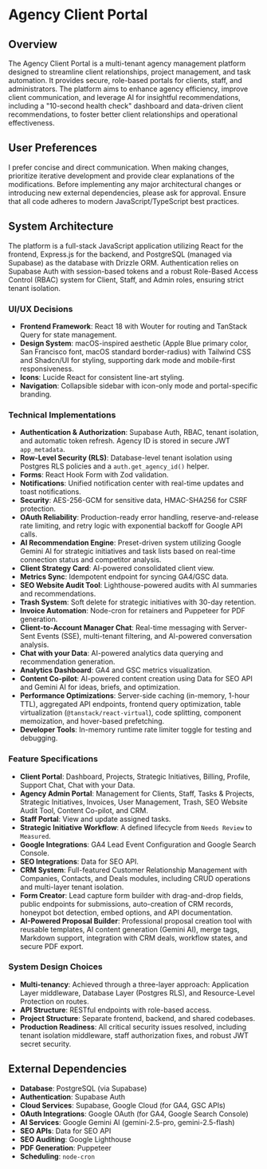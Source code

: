 # Agency Client Portal

## Overview
The Agency Client Portal is a multi-tenant agency management platform designed to streamline client relationships, project management, and task automation. It provides secure, role-based portals for clients, staff, and administrators. The platform aims to enhance agency efficiency, improve client communication, and leverage AI for insightful recommendations, including a "10-second health check" dashboard and data-driven client recommendations, to foster better client relationships and operational effectiveness.

## User Preferences
I prefer concise and direct communication. When making changes, prioritize iterative development and provide clear explanations of the modifications. Before implementing any major architectural changes or introducing new external dependencies, please ask for approval. Ensure that all code adheres to modern JavaScript/TypeScript best practices.

## System Architecture
The platform is a full-stack JavaScript application utilizing React for the frontend, Express.js for the backend, and PostgreSQL (managed via Supabase) as the database with Drizzle ORM. Authentication relies on Supabase Auth with session-based tokens and a robust Role-Based Access Control (RBAC) system for Client, Staff, and Admin roles, ensuring strict tenant isolation.

### UI/UX Decisions
- **Frontend Framework**: React 18 with Wouter for routing and TanStack Query for state management.
- **Design System**: macOS-inspired aesthetic (Apple Blue primary color, San Francisco font, macOS standard border-radius) with Tailwind CSS and Shadcn/UI for styling, supporting dark mode and mobile-first responsiveness.
- **Icons**: Lucide React for consistent line-art styling.
- **Navigation**: Collapsible sidebar with icon-only mode and portal-specific branding.

### Technical Implementations
- **Authentication & Authorization**: Supabase Auth, RBAC, tenant isolation, and automatic token refresh. Agency ID is stored in secure JWT `app_metadata`.
- **Row-Level Security (RLS)**: Database-level tenant isolation using Postgres RLS policies and a `auth.get_agency_id()` helper.
- **Forms**: React Hook Form with Zod validation.
- **Notifications**: Unified notification center with real-time updates and toast notifications.
- **Security**: AES-256-GCM for sensitive data, HMAC-SHA256 for CSRF protection.
- **OAuth Reliability**: Production-ready error handling, reserve-and-release rate limiting, and retry logic with exponential backoff for Google API calls.
- **AI Recommendation Engine**: Preset-driven system utilizing Google Gemini AI for strategic initiatives and task lists based on real-time connection status and competitor analysis.
- **Client Strategy Card**: AI-powered consolidated client view.
- **Metrics Sync**: Idempotent endpoint for syncing GA4/GSC data.
- **SEO Website Audit Tool**: Lighthouse-powered audits with AI summaries and recommendations.
- **Trash System**: Soft delete for strategic initiatives with 30-day retention.
- **Invoice Automation**: Node-cron for retainers and Puppeteer for PDF generation.
- **Client-to-Account Manager Chat**: Real-time messaging with Server-Sent Events (SSE), multi-tenant filtering, and AI-powered conversation analysis.
- **Chat with your Data**: AI-powered analytics data querying and recommendation generation.
- **Analytics Dashboard**: GA4 and GSC metrics visualization.
- **Content Co-pilot**: AI-powered content creation using Data for SEO API and Gemini AI for ideas, briefs, and optimization.
- **Performance Optimizations**: Server-side caching (in-memory, 1-hour TTL), aggregated API endpoints, frontend query optimization, table virtualization (`@tanstack/react-virtual`), code splitting, component memoization, and hover-based prefetching.
- **Developer Tools**: In-memory runtime rate limiter toggle for testing and debugging.

### Feature Specifications
- **Client Portal**: Dashboard, Projects, Strategic Initiatives, Billing, Profile, Support Chat, Chat with your Data.
- **Agency Admin Portal**: Management for Clients, Staff, Tasks & Projects, Strategic Initiatives, Invoices, User Management, Trash, SEO Website Audit Tool, Content Co-pilot, and CRM.
- **Staff Portal**: View and update assigned tasks.
- **Strategic Initiative Workflow**: A defined lifecycle from `Needs Review` to `Measured`.
- **Google Integrations**: GA4 Lead Event Configuration and Google Search Console.
- **SEO Integrations**: Data for SEO API.
- **CRM System**: Full-featured Customer Relationship Management with Companies, Contacts, and Deals modules, including CRUD operations and multi-layer tenant isolation.
- **Form Creator**: Lead capture form builder with drag-and-drop fields, public endpoints for submissions, auto-creation of CRM records, honeypot bot detection, embed options, and API documentation.
- **AI-Powered Proposal Builder**: Professional proposal creation tool with reusable templates, AI content generation (Gemini AI), merge tags, Markdown support, integration with CRM deals, workflow states, and secure PDF export.

### System Design Choices
- **Multi-tenancy**: Achieved through a three-layer approach: Application Layer middleware, Database Layer (Postgres RLS), and Resource-Level Protection on routes.
- **API Structure**: RESTful endpoints with role-based access.
- **Project Structure**: Separate frontend, backend, and shared codebases.
- **Production Readiness**: All critical security issues resolved, including tenant isolation middleware, staff authorization fixes, and robust JWT secret security.

## External Dependencies
- **Database**: PostgreSQL (via Supabase)
- **Authentication**: Supabase Auth
- **Cloud Services**: Supabase, Google Cloud (for GA4, GSC APIs)
- **OAuth Integrations**: Google OAuth (for GA4, Google Search Console)
- **AI Services**: Google Gemini AI (gemini-2.5-pro, gemini-2.5-flash)
- **SEO APIs**: Data for SEO API
- **SEO Auditing**: Google Lighthouse
- **PDF Generation**: Puppeteer
- **Scheduling**: `node-cron`